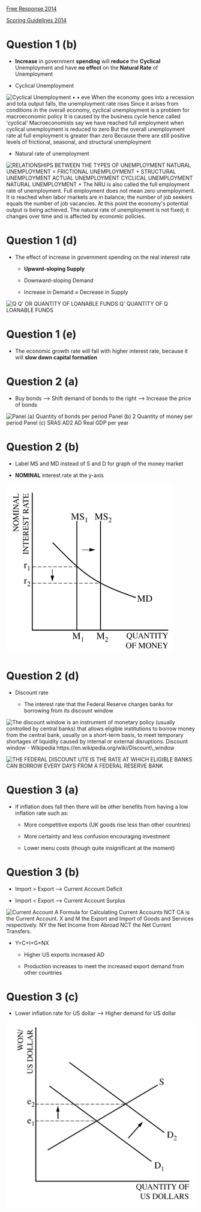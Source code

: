 <a href="./exams/Free Response 2014.pdf"  target="_blank" >Free Response 2014</a>

<a href="./exams/Scoring Guidelines 2014.pdf"  target="_blank" >Scoring Guidelines 2014</a>

# Question 1 (b)

  -   **Increase** in government **spending** will **reduce** the
      **Cyclical** Unemployment and have **no effect** on the **Natural
      Rate** of Unemployment

  -   Cyclical Unemployment

  ![Cyclical Unemployment • • eve When the economy goes into a recession
  and tota output falls, the unemployment rate rises Since it arises
  from conditions in the overall economy, cyclical unemployment is a
  problem for macroeconomic policy It is caused by the business cycle
  hence called 'cyclical' Macroeconomists say we have reached full
  employment when cyclical unemployment is reduced to zero But the
  overall unemployment rate at full employment is greater than zero
  Because there are still positive levels of frictional, seasonal, and
  structural unemployment ](./media/image257.png)

  -   Natural rate of unemployment

  ![RELATIONSHIPS BETWEEN THE TYPES OF UNEMPLOYMENT NATURAL UNEMPLOYMENT
  = FRICTIONAL UNEMPLOYMENT + STRUCTURAL UNEMPLOYMENT ACTUAL
  UNEMPLOYMENT CYCLICAL UNEMPLOYMENT NATURAL UNEMPLOYMENT + The NRU is
  also called the full employment rate of unemployment. Full employment
  does not mean zero unemployment. It is reached when labor rnarkets are
  in balance; the number of job seekers equals the number of job
  vacancies. At this point the economy's potential output is being
  achieved. The natural rate of unemployment is not fixed; it changes
  over time and is affected by economic policies.
  ](./media/image258.png)

# Question 1 (d)

  -   The effect of increase in government spending on the real interest
      rate
    
      -   **Upward-sloping Supply**
    
      -   Downward-sloping Demand
    
      -   Increase in Demand ≈ Decrease in Supply

  ![Q Q' OR QUANTITY OF LOANABLE FUNDS Q' QUANTITY OF Q LOANABLE FUNDS
  ](./media/image259.png)

# Question 1 (e)

  -   The economic growth rate will fall with higher interest rate,
      because it will **slow down capital formation**

# Question 2 (a)

  -   Buy bonds --\> Shift demand of bonds to the right --\> Increase
      the price of bonds

  ![Panel (a) Quantity of bonds per period Panel (b) 2 Quantity of money
  per period Panel (c) SRAS AD2 AD Real GDP per year
  ](./media/image260.png)

# Question 2 (b)

  -   Label MS and MD instead of S and D for graph of the money market

  -   **NOMINAL** interest rate at the y-axis

  ![MSI MS MD QUANTITY OF MONEY ](./media/image261.png)

# Question 2 (d)

  -   Discount rate
    
      -   The interest rate that the Federal Reserve charges banks for
          borrowing from its discount window

  ![The discount window is an instrument of monetary policy (usually
  controlled by central banks) that allows eligible institutions to
  borrow money from the central bank, usually on a short-term basis, to
  meet temporary shortages of liquidity caused by internal or external
  disruptions. Discount window - Wikipedia
  https://en.wikipedia.org/wiki/Discount\_window ](./media/image262.png)
  
  ![THE FEDERAL DISCOUNT UTE IS THE RATE AT WHICH ELIGIBLE BANKS CAN
  BORROW EVERY DAYS FROM A FEDERAL RESERVE BANK ](./media/image263.png)

# Question 3 (a)

  -   If inflation does fall then there will be other benefits from
      having a low inflation rate such as:
    
      -   More competitive exports (UK goods rise less than other
          countries)
    
      -   More certainty and less confusion encouraging investment
    
      -   Lower menu costs (though quite insignificant at the moment)

# Question 3 (b)

  -   Import \> Export --\> Current Account Deficit

  -   Import \< Export --\> Current Account Surplus

  ![Current Account A Formula for Calculating Current Accounts NCT CA is
  the Current Account. X and M the Export and Import of Goods and
  Services respectively. NY the Net Income from Abroad NCT the Net
  Current Transfers. ](./media/image264.png)

  -   Y=C+I+G+NX
    
      -   Higher US exports increased AD
    
      -   Production increases to meet the increased export demand from
          other countries

# Question 3 (c)

  -   Lower inflation rate for US dollar --\> Higher demand for US
      dollar

  ![QUANTITY OF US DOLLARS ](./media/image265.png)